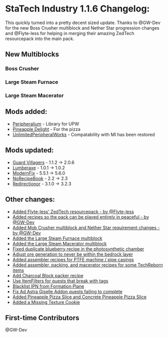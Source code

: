 # StaTech Industry 1.1.6 Changelog:

This quickly turned into a pretty decent sized update. Thanks to @GW-Dev for the new Boss Crusher multiblock and Nether Star progression changes and @Flyte-less for helping in merging their amazing ZedTech resourcepack into the main pack. 

## New Multiblocks
### Boss Crusher
### Large Steam Furnace
### Large Steam Macerator

## Mods added:
- [Peripheralium](https://www.curseforge.com/minecraft/mc-mods/peripheralium) - Library for UPW
- [Pineapple Delight](https://www.curseforge.com/minecraft/mc-mods/pineapple-delight) - For the pizza
- [UnlimitedPeripheralWorks](https://www.curseforge.com/minecraft/mc-mods/unlimitedperipheralworks) - Compatability with MI has been restored

## Mods updated:
- [Guard Villagers](https://www.curseforge.com/minecraft/mc-mods/guard-villagers-fabric) - 1.1.2 -> 2.0.6
- [Lumberaxe](https://www.curseforge.com/minecraft/mc-mods/lumberaxe) - 1.0.1 -> 1.0.2
- [ModernFix](https://www.curseforge.com/minecraft/mc-mods/modernfix) - 5.5.1 -> 5.6.0
- [NoRecipeBook](https://www.curseforge.com/minecraft/mc-mods/norecipebook-fabric) - 2.2 -> 2.3
- [Redirectionor](https://www.curseforge.com/minecraft/mc-mods/redirectionor) - 3.1.0 -> 3.2.3

## Other changes:
- [Added Flyte-less' ZedTech resourcepack - by @Flyte-less](https://github.com/TheStaticVoid/StaTech-Industry/pull/376)
- [Added recipes so the pack can be played entirely in peaceful - by @GW-Dev](https://github.com/TheStaticVoid/StaTech-Industry/pull/359)
- [Added Mob Crusher multiblock and Nether Star requirement changes - by @GW-Dev](https://github.com/TheStaticVoid/StaTech-Industry/pull/366)
- [Added the Large Steam Furnace multiblock](https://github.com/TheStaticVoid/StaTech-Industry/issues/361)
- [Added the Large Steam Macerator multiblock](https://github.com/TheStaticVoid/StaTech-Industry/issues/361)
- [Fixed duplicate blueberry recipe in the photosynthetic chamber](https://github.com/TheStaticVoid/StaTech-Industry/issues/357)
- [Adjust ore generation to never be within the bedrock layer](https://github.com/TheStaticVoid/StaTech-Industry/issues/351)
- [Added assembler recipes for PTFE machine / pipe casings](https://github.com/TheStaticVoid/StaTech-Industry/issues/367)
- [Added assembler, packing, and macerator recipes for some TechReborn items](https://github.com/TheStaticVoid/StaTech-Industry/issues/362)
- [Add Charcoal Block packer recipe](https://github.com/TheStaticVoid/StaTech-Industry/issues/371)
- [Use ItemFilters for quests that break with tags](https://github.com/TheStaticVoid/StaTech-Industry/issues/372)
- [Blacklist IPN from Formation Plane](https://github.com/TheStaticVoid/StaTech-Industry/issues/373)
- [Fix Ad Astra Giselle Addon quests failing to complete](https://github.com/TheStaticVoid/StaTech-Industry/issues/368)
- [Added Pineapple Pizza Slice and Concrete Pineapple Pizza Slice](https://github.com/TheStaticVoid/StaTech-Industry/issues/354)
- [Added a Missing Texture Cookie](https://github.com/TheStaticVoid/StaTech-Industry/issues/377)

## First-time Contributors
@GW-Dev